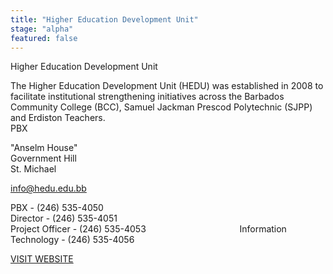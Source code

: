 ```yaml
---
title: "Higher Education Development Unit"
stage: "alpha"
featured: false
---
```


Higher Education Development Unit

The Higher Education Development Unit (HEDU) was established in 2008 to facilitate institutional strengthening initiatives across the Barbados Community College (BCC), Samuel Jackman Prescod Polytechnic (SJPP) and Erdiston Teachers.  
PBX

"Anselm House"   
Government Hill  
St. Michael

info@hedu.edu.bb

PBX - (246) 535-4050  
Director - (246) 535-4051  
Project Officer - (246) 535-4053                                      Information Technology - (246) 535-4056

[VISIT WEBSITE](http://www.hedu.edu.bb/)